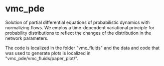 # vmc_pde

Solution of partial differential equations of probabilistic dynamics with normalizing flows.
We employ a time-dependent variational principle for probability distributions to reflect the changes of the distribution in the network parameters.

The code is localized in the folder "vmc_fluids" and the data and code that was used to generate plots is localized in "vmc_pde/vmc_fluids/paper_plot/".
